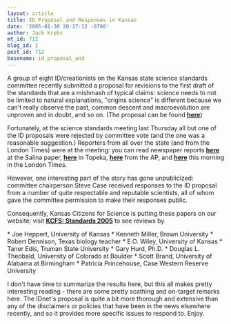 ```yaml
---
layout: article
title: ID Proposal and Responses in Kansas
date: '2005-01-30 20:17:12 -0700'
author: Jack Krebs
mt_id: 712
blog_id: 2
post_id: 712
basename: id_proposal_and
---
```

A group of eight ID/creationists on the Kansas state science standards committee recently submitted a proposal for revisions to the first draft of the standards that are a mishmash of typical claims: science needs to not be limited to natural explanations, "origins science" is different because we can't really observe the past, common descent and macroevolution are unproven and in doubt, and so on.  (The proposal can be found [**here**](http://www.kansasscience2005.com/ProposedRevisions_KSstandards.pdf))

Fortunately, at the science standards meeting last Thursday all but one of the ID proposals were rejected by committee vote (and the one was a reasonable suggestion.)  Reporters from all over the state (and from the London Times) were at the meeting: you can read newspaper reports [**here**](http://www.saljournal.com/content/2-0-/module/displaystory/story_id/4331/format/html/displaystory.html) at the Salina paper, [**here**](http://www.cjonline.com/stories/012805/kan_science.shtml) in Topeka, [**here**](http://www.ljworld.com/section/citynews/story/194560) from the AP, and [**here**](http://www.timesonline.co.uk/article/0,,2089-1462123,00.html) this morning in the London Times.

However, one interesting part of the story has gone unpublicized: committee chairperson Steve Case received responses to the ID proposal from a number of quite respectable and reputable scientists, all of whom gave the committee permission to make their responses public.

Consequently, Kansas Citizens for Science is putting these papers on our website: visit [**KCFS: Standards 2005**](http://www.kcfs.org/standards05/index.html) to see reviews by   

\* Joe Heppert, University of Kansas
\* Kenneth Miller, Brown University
\* Robert Dennison, Texas biology teacher
\* E.O. Wiley, University of Kansas
\* Taner Edis, Truman State University
\* Gary Hurd, Ph.D.
\* Douglas L. Theobald, University of Colorado at Boulder
\* Scott Brand, University of Alabama at Birmingham
\* Patricia Princehouse, Case Western Reserve University

I don't have time to summarize the results here, but this all makes pretty interesting reading - there are some pretty scathing and on-target remarks here.  The IDnet's proposal is quite a bit more thorough and extensive than any of the disclaimers or policies that have been in the news elsewhere recently, and so it provides more specific issues to respond to.  Enjoy.
